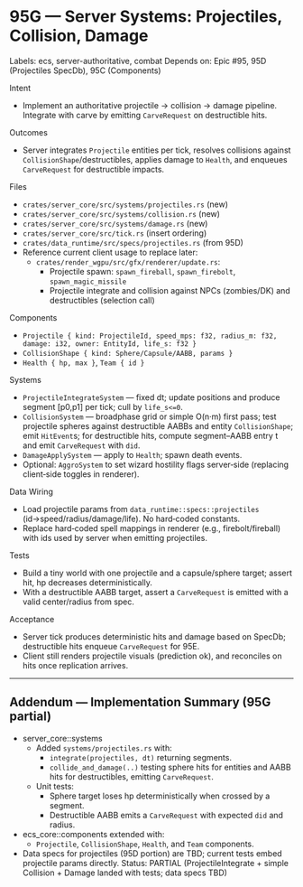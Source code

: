 # 95G — Server Systems: Projectiles, Collision, Damage

Labels: ecs, server-authoritative, combat
Depends on: Epic #95, 95D (Projectiles SpecDb), 95C (Components)

Intent
- Implement an authoritative projectile → collision → damage pipeline. Integrate with carve by emitting `CarveRequest` on destructible hits.

Outcomes
- Server integrates `Projectile` entities per tick, resolves collisions against `CollisionShape`/destructibles, applies damage to `Health`, and enqueues `CarveRequest` for destructible impacts.

Files
- `crates/server_core/src/systems/projectiles.rs` (new)
- `crates/server_core/src/systems/collision.rs` (new)
- `crates/server_core/src/systems/damage.rs` (new)
- `crates/server_core/src/tick.rs` (insert ordering)
- `crates/data_runtime/src/specs/projectiles.rs` (from 95D)
 - Reference current client usage to replace later:
   - `crates/render_wgpu/src/gfx/renderer/update.rs`:
     - Projectile spawn: `spawn_fireball`, `spawn_firebolt`, `spawn_magic_missile`
     - Projectile integrate and collision against NPCs (zombies/DK) and destructibles (selection call)

Components
- `Projectile { kind: ProjectileId, speed_mps: f32, radius_m: f32, damage: i32, owner: EntityId, life_s: f32 }`
- `CollisionShape { kind: Sphere/Capsule/AABB, params }`
- `Health { hp, max }`, `Team { id }`

Systems
- `ProjectileIntegrateSystem` — fixed dt; update positions and produce segment [p0,p1] per tick; cull by `life_s<=0`.
- `CollisionSystem` — broadphase grid or simple O(n·m) first pass; test projectile spheres against destructible AABBs and entity `CollisionShape`; emit `HitEvent`s; for destructible hits, compute segment–AABB entry t and emit `CarveRequest` with `did`.
- `DamageApplySystem` — apply to `Health`; spawn death events.
 - Optional: `AggroSystem` to set wizard hostility flags server‑side (replacing client‑side toggles in renderer).

Data Wiring
- Load projectile params from `data_runtime::specs::projectiles` (id→speed/radius/damage/life). No hard‑coded constants.
 - Replace hard‑coded spell mappings in renderer (e.g., firebolt/fireball) with ids used by server when emitting projectiles.

Tests
- Build a tiny world with one projectile and a capsule/sphere target; assert hit, hp decreases deterministically.
- With a destructible AABB target, assert a `CarveRequest` is emitted with a valid center/radius from spec.

Acceptance
- Server tick produces deterministic hits and damage based on SpecDb; destructible hits enqueue `CarveRequest` for 95E.
- Client still renders projectile visuals (prediction ok), and reconciles on hits once replication arrives.

---

## Addendum — Implementation Summary (95G partial)

- server_core::systems
  - Added `systems/projectiles.rs` with:
    - `integrate(projectiles, dt)` returning segments.
    - `collide_and_damage(..)` testing sphere hits for entities and AABB hits for destructibles, emitting `CarveRequest`.
  - Unit tests:
    - Sphere target loses hp deterministically when crossed by a segment.
    - Destructible AABB emits a `CarveRequest` with expected `did` and radius.
- ecs_core::components extended with:
  - `Projectile`, `CollisionShape`, `Health`, and `Team` components.
- Data specs for projectiles (95D portion) are TBD; current tests embed projectile params directly.
Status: PARTIAL (ProjectileIntegrate + simple Collision + Damage landed with tests; data specs TBD)

